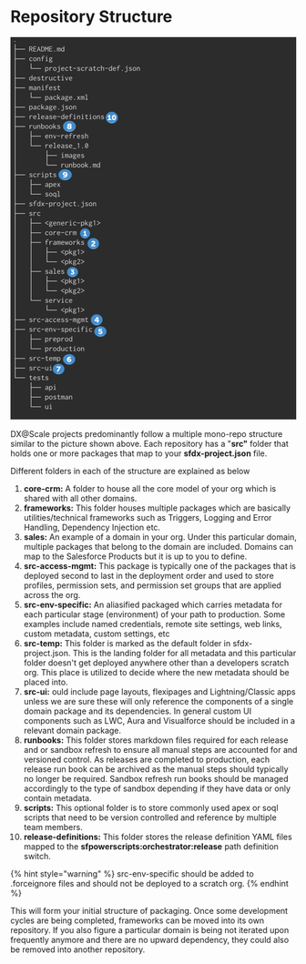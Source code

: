 # Repository Structure

![Sample Repository Structure](../.gitbook/assets/repository_structure.png)

DX@Scale projects predominantly follow a multiple mono-repo structure similar to the picture shown above. Each repository has a "**src"** folder that holds one or more packages that map to your **sfdx-project.json** file.

Different folders in each of the structure are explained as below

1. **core-crm:**  A folder to house all the core model of your org which is shared with all other domains.
2. **frameworks:** This folder houses multiple packages which are basically utilities/technical frameworks such as Triggers, Logging and Error Handling, Dependency Injection etc.
3. **sales:** An example of a domain in your org. Under this particular domain, multiple packages that belong to the domain are included. Domains can map to the Salesforce Products but it is up to you to define.
4. **src-access-mgmt:**  This package is typically one of the packages that is deployed second to last in the deployment order and used to store profiles, permission sets, and permission set groups that are applied across the org.
5. **src-env-specific:** An aliasified packaged which carries metadata for each particular stage \(environment\) of your path to production.  Some examples include named credentials, remote site settings, web links, custom metadata, custom settings, etc
6. **src-temp:** This folder is marked as the default folder in sfdx-project.json. This is the landing folder for all metadata and this particular folder doesn't get deployed anywhere other than a developers scratch org. This place is utilized to decide where the new metadata should be placed into.
7. **src-ui:** ould include page layouts, flexipages and Lightning/Classic apps unless we are sure these will only reference the components of a single domain package and its dependencies. In general custom UI components such as LWC, Aura and Visualforce should be included in a relevant domain package.
8. **runbooks:** This folder stores markdown files required for each release and or sandbox refresh to ensure all manual steps are accounted for and versioned control.  As releases are completed to production, each release run book can be archived as the manual steps should typically no longer be required.  Sandbox refresh run books should be managed accordingly to the type of sandbox depending if they have data or only contain metadata.
9. **scripts:** This optional folder is to store commonly used apex or soql scripts that need to be version controlled and reference by multiple team members.  
10. **release-definitions:** This folder stores the release definition YAML files mapped to the **sfpowerscripts:orchestrator:release** path definition switch.  

{% hint style="warning" %}
src-env-specific should be added to .forceignore files and should not be deployed to a scratch org.
{% endhint %}

This will form your initial structure of packaging. Once some development cycles are being completed, frameworks can be moved into its own repository. If you also figure a particular domain is being not iterated upon frequently anymore and there are no upward dependency, they could also be removed into another repository.

